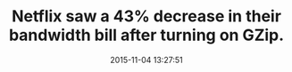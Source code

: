 ---
layout: post
title:  "Netflix saw a 43% decrease in their bandwidth bill after turning on GZip."
img:
 image: "netflix-logo.png"
 alt: "Netflix Logo"
storySource: "http://cdn.oreillystatic.com/en/assets/1/event/7/Improving%20Netflix%20Performance%20Presentation.pdf"
date:   2015-11-04 13:27:51
tags:
 - expense
 - "2008"
---